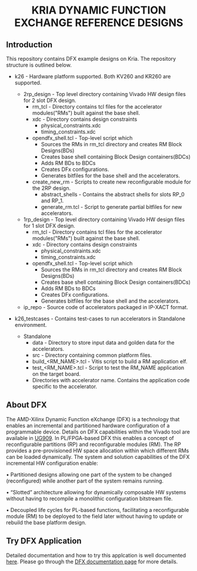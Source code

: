 <h1 align="center">KRIA DYNAMIC FUNCTION EXCHANGE REFERENCE DESIGNS</h1>

## Introduction
This repository contains DFX example designs on Kria. The repository structure is outlined below. 

* k26 - Hardware platform supported. Both KV260 and KR260 are supported.
	* 2rp_design - Top level directory containing Vivado HW design files for 2 slot DFX design.
		* rm_tcl - Directory contains tcl files for the accelerator modules("RMs") built against the base shell.
		* xdc - Directory contains design constraints
			* physical_constraints.xdc
			* timing_constraints.xdc
		* opendfx_shell.tcl - Top-level script which 
			* Sources the RMs in rm_tcl directory and creates RM Block Designs(BDs)
			* Creates base shell containing Block Design containers(BDCs)
			* Adds RM BDs to BDCs
			* Creates DFx configurations.
			* Generates bitfiles for the base shell and the accelerators.
		* create_new_rm - Scripts to create new reconfigurable module for the 2RP design.
			* abstract_shells - Contains the abstract shells for slots RP_0 and RP_1.
			* generate_rm.tcl - Script to generate partial bitfiles for new accelerators.
	* 1rp_design - Top level directory containing Vivado HW design files for 1 slot DFX design.
		* rm_tcl - Directory contains tcl files for the accelerator modules("RMs") built against the base shell.
		* xdc - Directory contains design constraints
			* physical_constraints.xdc
			* timing_constraints.xdc
		* opendfx_shell.tcl - Top-level script which 
			* Sources the RMs in rm_tcl directory and creates RM Block Designs(BDs)
			* Creates base shell containing Block Design containers(BDCs)
			* Adds RM BDs to BDCs
			* Creates DFx configurations.
			* Generates bitfiles for the base shell and the accelerators.
	* ip_repo - Source code of accelerators packaged in IP-XACT format.

* k26_testcases - Contains test-cases to run accelerators in Standalone environment.
	* Standalone
		* data - Directory to store input data and golden data for the accelerators.
		* src - Directory containing common platform files.
		* build_<RM_NAME>.tcl - Vitis script to build a RM application elf.
		* test_<RM_NAME>.tcl - Script to test the RM_NAME application on the target board.
		* Directories with accelerator name. Contains the application code specific to the accelerator.

## About DFX

The AMD-Xilinx Dynamic Function eXchange (DFX) is a technology that enables an incremental and partitioned hardware configuration of a programmable device. Details on DFX capabilities within the Vivado tool are available in [UG909](https://docs.xilinx.com/r/en-US/ug909-vivado-partial-reconfiguration). In PL/FPGA-based DFX this enables a concept of reconfigurable partitions (RP) and reconfigurable modules (RM). The RP provides a pre-provisioned HW space allocation within which different RMs can be loaded dynamically. The system and solution capabilities of the DFX incremental HW configuration enable:

• Partitioned designs allowing one part of the system to be changed (reconfigured) while another part of the system remains running.

• “Slotted” architecture allowing for dynamically composable HW systems without having to recompile a monolithic configuration bitstream file.

• Decoupled life cycles for PL-based functions, facilitating a reconfigurable module (RM) to be deployed to the field later without having to update or rebuild the base platform design.


## Try DFX Application

Detailed documentation and how to try this applcation is well documented [here](https://xilinx.github.io/kria-apps-docs/dfx/build/html/docs/DFX_Landing_Page.html#getting-started-with-pre-built-dfx-examples-for-kr260-and-kv260). Please go through the [DFX documentation page](https://xilinx.github.io/kria-apps-docs/dfx/build/html/docs/DFX_Landing_Page.html#) for more details.



